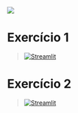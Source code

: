 [![](https://raw.githubusercontent.com/rhatiro/Curso_EBAC-Profissao_Cientista_de_Dados/main/ebac-course-utils/media/logo/newebac_logo_black_half.png)](https://github.com/rhatiro/Curso_EBAC-Profissao_Cientista_de_Dados)

# Exercício 1
> [![Streamlit](https://img.shields.io/badge/Streamlit-FF4B4B?logo=Streamlit&logoColor=white)](https://ebac-mod19-ex1-robertohatiro.streamlit.app/)

# Exercício 2
> [![Streamlit](https://img.shields.io/badge/Streamlit-FF4B4B?logo=Streamlit&logoColor=white)](https://ebac-mod19-ex2-robertohatiro.streamlit.app/)
